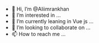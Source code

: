 - 👋 Hi, I’m @Aliimrankhan
- 👀 I’m interested in ...
- 🌱 I’m currently leaning in Vue js ...
- 💞️ I’m looking to collaborate on ...
- 📫 How to reach me ...

<!---
Aliimrankhan/Aliimrankhan is a ✨ special ✨ repository because its `README.md` (this file) appears on your GitHub profile.
You can click the Preview link to take a look at your changes.
--->
